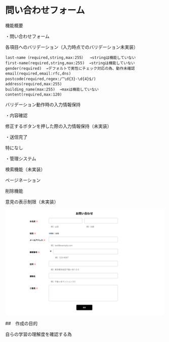 # 問い合わせフォーム

機能概要

・問い合わせフォーム

  各項目へのバリデーション（入力時点でのバリデーション未実装）
  
    last-name（required,string,max:255）  →stringは機能していない
    first-name(required,string,max:255)  →stringは機能していない
    gender(required)  →デフォルトで男性にチェック対応の為、動作未確認
    email(required,email:rfc,dns)
    postcode(required,regex:/^\d{3}-\d{4}$/)　
    address(required,max:255)
    building_name(max:255)  →maxは機能していない
    content(required,max:120)
    
  バリデーション動作時の入力情報保持

・内容確認

  修正するボタンを押した際の入力情報保持（未実装）

・送信完了

  特になし

・管理システム

  検索機能（未実装）

  ページネーション

  削除機能

  意見の表示制限（未実装）

  ![contactform](contactform.png)

##　作成の目的

自らの学習の理解度を確認する為

